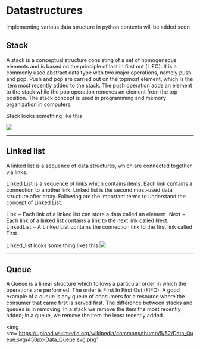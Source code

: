 # Datastructures
implementing various data structure in python
contents will be added soon 

## Stack
A stack is a conceptual structure consisting of a set of homogeneous elements and is based on the principle of last in first out (LIFO). It is a commonly used abstract data type with two major operations, namely push and pop. Push and pop are carried out on the topmost element, which is the item most recently added to the stack. The push operation adds an element to the stack while the pop operation removes an element from the top position. The stack concept is used in programming and memory organization in computers.


Stack looks something like this 


<img src='https://upload.wikimedia.org/wikipedia/commons/2/29/Data_stack.svg'>


***

## Linked list
A linked list is a sequence of data structures, which are connected together via links.

Linked List is a sequence of links which contains items. Each link contains a connection to another link. Linked list is the second most-used data structure after array. Following are the important terms to understand the concept of Linked List.

Link − Each link of a linked list can store a data called an element.
Next − Each link of a linked list contains a link to the next link called Next.
LinkedList − A Linked List contains the connection link to the first link called First.


Linked_list looks some thing likes this
<img src='https://media.geeksforgeeks.org/wp-content/cdn-uploads/gq/2013/03/Linkedlist.png'>
***
## Queue
A Queue is a linear structure which follows a particular order in which the operations are performed. The order is First In First Out (FIFO). A good example of a queue is any queue of consumers for a resource where the consumer that came first is served first. The difference between stacks and queues is in removing. In a stack we remove the item the most recently added; in a queue, we remove the item the least recently added.

<img src='https://upload.wikimedia.org/wikipedia/commons/thumb/5/52/Data_Queue.svg/450px-Data_Queue.svg.png'
